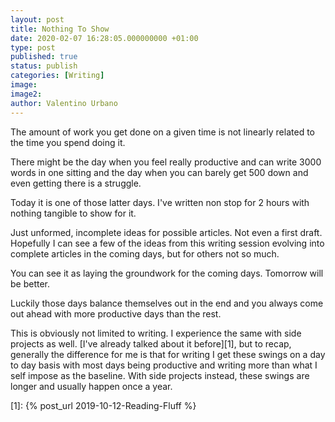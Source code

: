 ```yaml
---
layout: post
title: Nothing To Show
date: 2020-02-07 16:28:05.000000000 +01:00
type: post
published: true
status: publish
categories: [Writing]
image:
image2:
author: Valentino Urbano
---
```


The amount of work you get done on a given time is not linearly related to the time you spend doing it.

There might be the day when you feel really productive and can write 3000 words in one sitting and the day when you can barely get 500 down and even getting there is a struggle.

Today it is one of those latter days. I've written non stop for 2 hours with nothing tangible to show for it.

Just unformed, incomplete ideas for possible articles. Not even a first draft. Hopefully I can see a few of the ideas from this writing session evolving into complete articles in the coming days, but for others not so much.

You can see it as laying the groundwork for the coming days. Tomorrow will be better.

Luckily those days balance themselves out in the end and you always come out ahead with more productive days than the rest.

This is obviously not limited to writing. I experience the same with side projects as well. [I've already talked about it before][1], but to recap, generally the difference for me is that for writing I get these swings on a day to day basis with most days being productive and writing more than what I self impose as the baseline. With side projects instead, these swings are longer and usually happen once a year.

[1]: {% post_url 2019-10-12-Reading-Fluff %}
